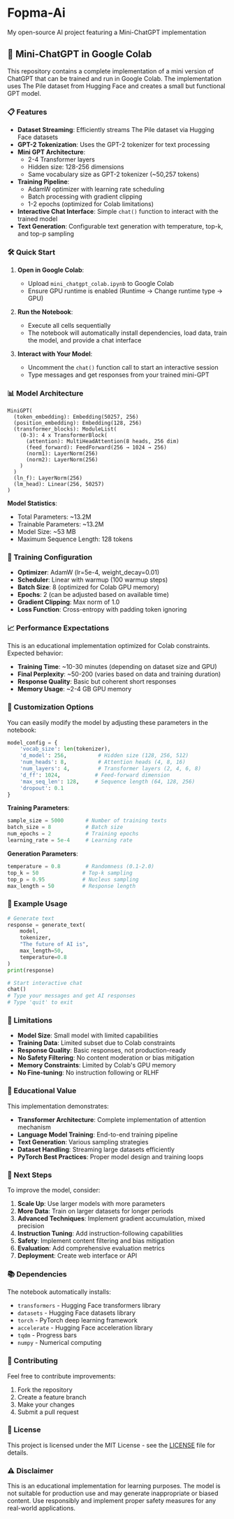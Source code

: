 # Fopma-Ai
My open-source AI project featuring a Mini-ChatGPT implementation

## 🚀 Mini-ChatGPT in Google Colab

This repository contains a complete implementation of a mini version of ChatGPT that can be trained and run in Google Colab. The implementation uses The Pile dataset from Hugging Face and creates a small but functional GPT model.

### 📋 Features

- **Dataset Streaming**: Efficiently streams The Pile dataset via Hugging Face datasets
- **GPT-2 Tokenization**: Uses the GPT-2 tokenizer for text processing
- **Mini GPT Architecture**: 
  - 2-4 Transformer layers
  - Hidden size: 128-256 dimensions
  - Same vocabulary size as GPT-2 tokenizer (~50,257 tokens)
- **Training Pipeline**:
  - AdamW optimizer with learning rate scheduling
  - Batch processing with gradient clipping
  - 1-2 epochs (optimized for Colab limitations)
- **Interactive Chat Interface**: Simple `chat()` function to interact with the trained model
- **Text Generation**: Configurable text generation with temperature, top-k, and top-p sampling

### 🛠️ Quick Start

1. **Open in Google Colab**:
   - Upload `mini_chatgpt_colab.ipynb` to Google Colab
   - Ensure GPU runtime is enabled (Runtime → Change runtime type → GPU)

2. **Run the Notebook**:
   - Execute all cells sequentially
   - The notebook will automatically install dependencies, load data, train the model, and provide a chat interface

3. **Interact with Your Model**:
   - Uncomment the `chat()` function call to start an interactive session
   - Type messages and get responses from your trained mini-GPT

### 📊 Model Architecture

```
MiniGPT(
  (token_embedding): Embedding(50257, 256)
  (position_embedding): Embedding(128, 256)
  (transformer_blocks): ModuleList(
    (0-3): 4 x TransformerBlock(
      (attention): MultiHeadAttention(8 heads, 256 dim)
      (feed_forward): FeedForward(256 → 1024 → 256)
      (norm1): LayerNorm(256)
      (norm2): LayerNorm(256)
    )
  )
  (ln_f): LayerNorm(256)
  (lm_head): Linear(256, 50257)
)
```

**Model Statistics**:
- Total Parameters: ~13.2M
- Trainable Parameters: ~13.2M
- Model Size: ~53 MB
- Maximum Sequence Length: 128 tokens

### 🎯 Training Configuration

- **Optimizer**: AdamW (lr=5e-4, weight_decay=0.01)
- **Scheduler**: Linear with warmup (100 warmup steps)
- **Batch Size**: 8 (optimized for Colab GPU memory)
- **Epochs**: 2 (can be adjusted based on available time)
- **Gradient Clipping**: Max norm of 1.0
- **Loss Function**: Cross-entropy with padding token ignoring

### 📈 Performance Expectations

This is an educational implementation optimized for Colab constraints. Expected behavior:
- **Training Time**: ~10-30 minutes (depending on dataset size and GPU)
- **Final Perplexity**: ~50-200 (varies based on data and training duration)
- **Response Quality**: Basic but coherent short responses
- **Memory Usage**: ~2-4 GB GPU memory

### 🔧 Customization Options

You can easily modify the model by adjusting these parameters in the notebook:

```python
model_config = {
    'vocab_size': len(tokenizer),
    'd_model': 256,          # Hidden size (128, 256, 512)
    'num_heads': 8,          # Attention heads (4, 8, 16)
    'num_layers': 4,         # Transformer layers (2, 4, 6, 8)
    'd_ff': 1024,           # Feed-forward dimension
    'max_seq_len': 128,     # Sequence length (64, 128, 256)
    'dropout': 0.1
}
```

**Training Parameters**:
```python
sample_size = 5000       # Number of training texts
batch_size = 8           # Batch size
num_epochs = 2           # Training epochs
learning_rate = 5e-4     # Learning rate
```

**Generation Parameters**:
```python
temperature = 0.8        # Randomness (0.1-2.0)
top_k = 50              # Top-k sampling
top_p = 0.95            # Nucleus sampling
max_length = 50         # Response length
```

### 📝 Example Usage

```python
# Generate text
response = generate_text(
    model, 
    tokenizer, 
    "The future of AI is", 
    max_length=50,
    temperature=0.8
)
print(response)
```

```python
# Start interactive chat
chat()
# Type your messages and get AI responses
# Type 'quit' to exit
```

### 🚧 Limitations

- **Model Size**: Small model with limited capabilities
- **Training Data**: Limited subset due to Colab constraints
- **Response Quality**: Basic responses, not production-ready
- **No Safety Filtering**: No content moderation or bias mitigation
- **Memory Constraints**: Limited by Colab's GPU memory
- **No Fine-tuning**: No instruction following or RLHF

### 🔬 Educational Value

This implementation demonstrates:
- **Transformer Architecture**: Complete implementation of attention mechanism
- **Language Model Training**: End-to-end training pipeline
- **Text Generation**: Various sampling strategies
- **Dataset Handling**: Streaming large datasets efficiently
- **PyTorch Best Practices**: Proper model design and training loops

### 🚀 Next Steps

To improve the model, consider:

1. **Scale Up**: Use larger models with more parameters
2. **More Data**: Train on larger datasets for longer periods
3. **Advanced Techniques**: Implement gradient accumulation, mixed precision
4. **Instruction Tuning**: Add instruction-following capabilities
5. **Safety**: Implement content filtering and bias mitigation
6. **Evaluation**: Add comprehensive evaluation metrics
7. **Deployment**: Create web interface or API

### 📚 Dependencies

The notebook automatically installs:
- `transformers` - Hugging Face transformers library
- `datasets` - Hugging Face datasets library
- `torch` - PyTorch deep learning framework
- `accelerate` - Hugging Face acceleration library
- `tqdm` - Progress bars
- `numpy` - Numerical computing

### 🤝 Contributing

Feel free to contribute improvements:
1. Fork the repository
2. Create a feature branch
3. Make your changes
4. Submit a pull request

### 📄 License

This project is licensed under the MIT License - see the [LICENSE](LICENSE) file for details.

### ⚠️ Disclaimer

This is an educational implementation for learning purposes. The model is not suitable for production use and may generate inappropriate or biased content. Use responsibly and implement proper safety measures for any real-world applications.

